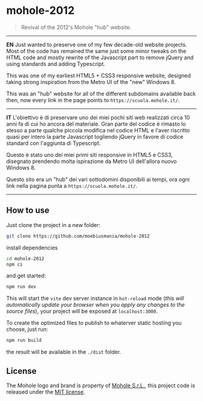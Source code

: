 # mohole-2012

> Revival of the 2012's Mohole "hub" website.

---

**EN**
Just wanted to preserve one of my few decade-old website projects. Most of the code has remained the same just some minor tweaks on the HTML code and mostly rewrite of the Javascript part to remove jQuery and using standards and adding Typescript.

This was one of my earliest HTML5 + CSS3 responsive website, designed taking strong inspiration from the Metro UI of the "new" Windows 8.

This was an "hub" website for all of the different subdomains available back then, now every link in the page points to `https://scuola.mohole.it/`.

---

**IT**
L'obiettivo è di preservare uno dei miei pochi siti web realizzati circa 10 anni fa di cui ho ancora del materiale. Gran parte del codice è rimasto lo stesso a parte qualche piccola modifica nel codice HTML e l'aver riscritto quasi per intero la parte Javascript togliendo jQuery in favore di codice standard con l'aggiunta di Typescript.

Questo è stato uno dei miei primi siti responsive in HTML5 e CSS3, disegnato prendendo molta ispirazione da Metro UI dell'allora nuovo Windows 8.

Questo sito era un "hub" dei vari sottodomini disponibili ai tempi, ora ogni link nella pagina punta a `https://scuola.mohole.it/`.

---

## How to use

Just clone the project in a new folder:

```bash
git clone https://github.com/moebiusmania/mohole-2012
```

install dependencies

```bash
cd mohole-2012
npm ci
```

and get started:

```bash
npm run dev
```

This will start the `vite` dev server instance in `hot-reload` mode (_this will automatically update your browser when you apply any changes to the source files_), your project will be exposed at `localhost:3000`.

To create the optimized files to publish to whaterver static hosting you choose, just run:

```bash
npm run build
```

the result will be available in the `./dist` folder.

## License

The Mohole logo and brand is property of [Mohole S.r.L.](https://scuola.mohole.it/), this project code is released under the [MIT license](LICENSE).
